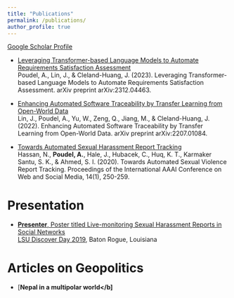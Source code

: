 ```yaml
---
title: "Publications"
permalink: /publications/
author_profile: true
---
```


[Google Scholar Profile](https://scholar.google.com/citations?user=bjDppecAAAAJ&hl=en)<br>

* [Leveraging Transformer-based Language Models to Automate Requirements Satisfaction Assessment](https://arxiv.org/pdf/2312.04463.pdf)<br>
Poudel, A., Lin, J., & Cleland-Huang, J. (2023). Leveraging Transformer-based Language Models to Automate Requirements Satisfaction Assessment. arXiv preprint arXiv:2312.04463.

* [Enhancing Automated Software Traceability by Transfer Learning from Open-World Data](https://arxiv.org/abs/2207.01084)<br>
Lin, J., Poudel, A., Yu, W., Zeng, Q., Jiang, M., & Cleland-Huang, J. (2022). Enhancing Automated Software Traceability by Transfer Learning from Open-World Data. arXiv preprint arXiv:2207.01084.


* [Towards Automated Sexual Harassment Report Tracking](https://ojs.aaai.org//index.php/ICWSM/article/view/7296)<br>
Hassan, N., <b>Poudel, A.</b>, Hale, J., Hubacek, C., Huq, K. T., Karmaker Santu, S. K., & Ahmed, S. I. (2020). Towards Automated Sexual Violence Report Tracking. Proceedings of the International AAAI Conference on Web and Social Media, 14(1), 250-259.

Presentation
======

* [<b>Presenter</b>, Poster titled Live-monitoring Sexual Harassment Reports in Social Networks](https://apoudel1021.github.io/files/LSU%20Research%20DAY%202019.pdf)<br>
<a href= "https://sites01.lsu.edu/wp/discover/files/2019/04/Discover-Day-Program-2019-online.pdf"> LSU Discover Day 2019</a>, Baton Rogue, Louisiana

Articles on Geopolitics
======

* [<b>Nepal in a multipolar world</b]<br>
<a href= "https://kathmandupost.com/columns/2023/04/20/rise-of-multipolarity-and-nepal"> 


